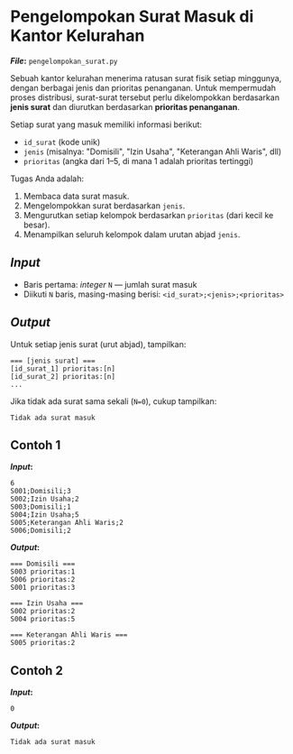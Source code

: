 # Pengelompokan Surat Masuk di Kantor Kelurahan

**_File_:** `pengelompokan_surat.py`

Sebuah kantor kelurahan menerima ratusan surat fisik setiap minggunya, dengan berbagai jenis dan prioritas penanganan. Untuk mempermudah proses distribusi, surat-surat tersebut perlu dikelompokkan berdasarkan **jenis surat** dan diurutkan berdasarkan **prioritas penanganan**.

Setiap surat yang masuk memiliki informasi berikut:

* `id_surat` (kode unik)
* `jenis` (misalnya: "Domisili", "Izin Usaha", "Keterangan Ahli Waris", dll)
* `prioritas` (angka dari 1–5, di mana 1 adalah prioritas tertinggi)

Tugas Anda adalah:

1. Membaca data surat masuk.
2. Mengelompokkan surat berdasarkan `jenis`.
3. Mengurutkan setiap kelompok berdasarkan `prioritas` (dari kecil ke besar).
4. Menampilkan seluruh kelompok dalam urutan abjad `jenis`.

## _Input_

* Baris pertama: _integer_ `N` — jumlah surat masuk
* Diikuti `N` baris, masing-masing berisi:
  `<id_surat>;<jenis>;<prioritas>`

## _Output_

Untuk setiap jenis surat (urut abjad), tampilkan:

```
=== [jenis surat] ===
[id_surat_1] prioritas:[n]
[id_surat_2] prioritas:[n]
...
```

Jika tidak ada surat sama sekali (`N=0`), cukup tampilkan:

```
Tidak ada surat masuk
```

## Contoh 1

**_Input_:**

```
6
S001;Domisili;3
S002;Izin Usaha;2
S003;Domisili;1
S004;Izin Usaha;5
S005;Keterangan Ahli Waris;2
S006;Domisili;2
```

**_Output_:**

```
=== Domisili ===
S003 prioritas:1
S006 prioritas:2
S001 prioritas:3

=== Izin Usaha ===
S002 prioritas:2
S004 prioritas:5

=== Keterangan Ahli Waris ===
S005 prioritas:2
```

## Contoh 2

**_Input_:**

```
0
```

**_Output_:**

```
Tidak ada surat masuk
```
